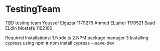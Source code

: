 # TestingTeam
TBD testing team 
Youssef Elgazar 1170275
Ahmed ELtaher 1170521
Saad ELdin Mostafa 1162100

Required Installations:
1.Node.js
2.NPM package manager
3.Installing cypress using npm
   #.npm install cypress --save-dev

